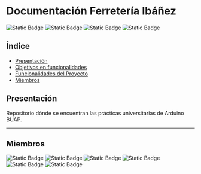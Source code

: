 # Documentación Ferretería Ibáñez
![Static Badge](https://img.shields.io/badge/licence-BUAP-blue?style=for-the-badge&link=https://buap.mx/)
![Static Badge](https://img.shields.io/badge/release%20date-Noviembre%202023-blue?style=for-the-badge)
![Static Badge](https://img.shields.io/badge/status-en%20desarrollo-green?style=for-the-badge)
![Static Badge](https://img.shields.io/badge/stable%20version-%20-green?style=for-the-badge)

## Índice

- [Presentación](#Presentación)
- [Objetivos en funcionalidades](#Objetivos-en-funcionalidades)
- [Funcionalidades del Proyecto](#Funcionalidades-del-proyecto)
- [Miembros](#Miembros)  

## Presentación
Repositorio dónde se encuentran las prácticas universitarias de Arduino BUAP. 
- - -

## Miembros
![Static Badge](https://img.shields.io/badge/Jose%20Antonio%20Rodriguez%20Maldonado--blue?style=for-the-badge&link=https://github.com/rodriguezmldo)
![Static Badge](https://img.shields.io/badge/Francisco%20%20Aparicio%20Martinez--blue?style=for-the-badge&link=https://github.com/naidu3736) 
![Static Badge](https://img.shields.io/badge/Jose%20Luis%20Santiago%20Ibanez--blue?style=for-the-badge&link=https://github.com/Jolu-Santii) 
![Static Badge](https://img.shields.io/badge/Uriel%20Alfonso%20Tapia%20Pala--blue?style=for-the-badge&link=https://github.com/tapia-uwu)
![Static Badge](https://img.shields.io/badge/Emir%20Esteban%20Garcia%20Trinidad--blue?style=for-the-badge&link=https://github.com/EmirGarcia)
![Static Badge](https://img.shields.io/badge/Jorge%20Vergara%20Mora%20--blue?style=for-the-badge&link=https://github.com/JLVM17)




